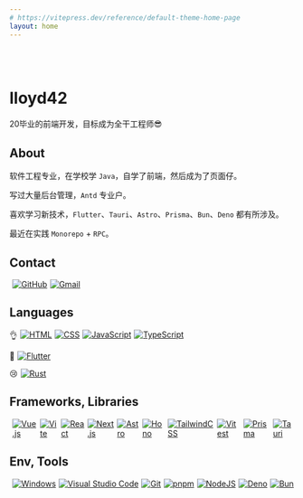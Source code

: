 ```yaml
---
# https://vitepress.dev/reference/default-theme-home-page
layout: home
---
```


<br/>
<br/>

# lloyd42 <Badge type="tip" text="程序员" /> <Badge type="tip" text="家里蹲" />

20毕业的前端开发，目标成为全干工程师😎

## About

软件工程专业，在学校学 ``Java``，自学了前端，然后成为了页面仔。

写过大量后台管理，``Antd`` 专业户。

喜欢学习新技术，``Flutter``、``Tauri``、``Astro``、``Prisma``、``Bun``、``Deno`` 都有所涉及。

最近在实践 ``Monorepo`` + ``RPC``。

## Contact

[![GitHub](https://img.shields.io/badge/GitHub-%23121011.svg?logo=github&logoColor=white)](https://github.com/lloyd42)
[![Gmail](https://img.shields.io/badge/Gmail-D14836?logo=gmail&logoColor=white)](mailto:lloyd42@foxmail.com)

## Languages

👌[![HTML](https://img.shields.io/badge/HTML-%23E34F26.svg?logo=html5&logoColor=white)](https://developer.mozilla.org/zh-CN/docs/Web/HTML)
[![CSS](https://img.shields.io/badge/CSS-1572B6?logo=css3&logoColor=fff)](https://developer.mozilla.org/zh-CN/docs/Web/CSS)
[![JavaScript](https://img.shields.io/badge/JavaScript-F7DF1E?logo=javascript&logoColor=fff)](https://developer.mozilla.org/zh-CN/docs/Web/JavaScript)
[![TypeScript](https://img.shields.io/badge/TypeScript-3178C6?logo=typescript&logoColor=fff)](https://www.typescriptlang.org/zh/docs/)

🤔[![Flutter](https://img.shields.io/badge/Flutter-02569B?logo=flutter&logoColor=fff)](https://docs.flutter.dev/get-started/install)

😢[![Rust](https://img.shields.io/badge/Rust-%23000000.svg?e&logo=rust&logoColor=white)](https://www.rust-lang.org/learn/get-started)

## Frameworks, Libraries

[![Vue.js](https://img.shields.io/badge/Vue.js-4FC08D?logo=vuedotjs&logoColor=fff)](https://cn.vuejs.org/guide/introduction)
[![Vite](https://img.shields.io/badge/Vite-646CFF?logo=vite&logoColor=fff)](https://cn.vitejs.dev/guide/)
[![React](https://img.shields.io/badge/React-%2320232a.svg?logo=react&logoColor=%2361DAFB)](https://react.dev/learn)
[![Next.js](https://img.shields.io/badge/Next.js-black?logo=next.js&logoColor=white)](https://nextjs.org/docs)
[![Astro](https://img.shields.io/badge/Astro-BC52EE?logo=astro&logoColor=fff)](https://docs.astro.build/zh-cn/getting-started/)
[![Hono](https://img.shields.io/badge/hono-e36002?logo=hono&logoColor=fff)](https://hono.dev/docs/)
[![TailwindCSS](https://img.shields.io/badge/Tailwind%20CSS-%2338B2AC.svg?logo=tailwind-css&logoColor=white)](https://tailwindcss.com/docs/installation)
[![Vitest](https://img.shields.io/badge/Vitest-6E9F18?logo=vitest&logoColor=fff)](https://tailwindcss.com/docs/installation)
[![Prisma](https://img.shields.io/badge/Prisma-2D3748?logo=prisma&logoColor=fff)](https://www.prisma.io/docs/getting-started)
[![Tauri](https://img.shields.io/badge/Tauri-24C8D8?logo=tauri&logoColor=fff)](https://tauri.app/start/)

## Env, Tools

[![Windows](https://custom-icon-badges.demolab.com/badge/Windows-0078D6?logo=windows11&logoColor=white)](https://www.microsoft.com/)
[![Visual Studio Code](https://custom-icon-badges.demolab.com/badge/Visual%20Studio%20Code-0078d7.svg?logo=vsc&logoColor=white)](https://code.visualstudio.com/)
[![Git](https://img.shields.io/badge/Git-F05032?logo=git&logoColor=fff)](https://git-scm.com/)
[![pnpm](https://img.shields.io/badge/pnpm-F69220?logo=pnpm&logoColor=fff)](https://pnpm.io/zh/motivation)
[![NodeJS](https://img.shields.io/badge/Node.js-6DA55F?logo=node.js&logoColor=white)](https://nodejs.org/zh-cn/learn/getting-started/introduction-to-nodejs)
[![Deno](https://img.shields.io/badge/Deno-000?logo=deno&logoColor=fff)](https://docs.deno.com/runtime/)
[![Bun](https://img.shields.io/badge/Bun-000?logo=bun&logoColor=fff)](https://bun.sh/docs)

<style module>
  p:has(a):not(:has(code)) {
    display: flex;
  }
  a:has(img) {
    margin-left: 5px;
  }
</style>
